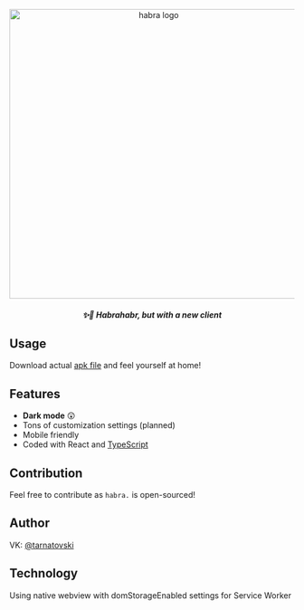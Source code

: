 <p align="center"><a href="https://habra.js.org/"><img width=512 src="https://raw.githubusercontent.com/jarvis394/habra/master/images/logo.png" alt="habra logo" /></a></p>
<h5 align="center">✨🎉 Habrahabr, but with a new client</h5>

## Usage
Download actual [apk file](https://github.com/LencoDigitexer/habraAndroid/releases) and feel yourself at home!

## Features
- **Dark mode** 😲
- Tons of customization settings (planned)
- Mobile friendly
- Coded with React and <span style="text-decoration:underline">TypeScript</span>

## Contribution
Feel free to contribute as `habra.` is open-sourced!

## Author

VK: [@tarnatovski](https://vk.com/tarnatovski)

## Technology
Using native webview with domStorageEnabled settings for Service Worker

